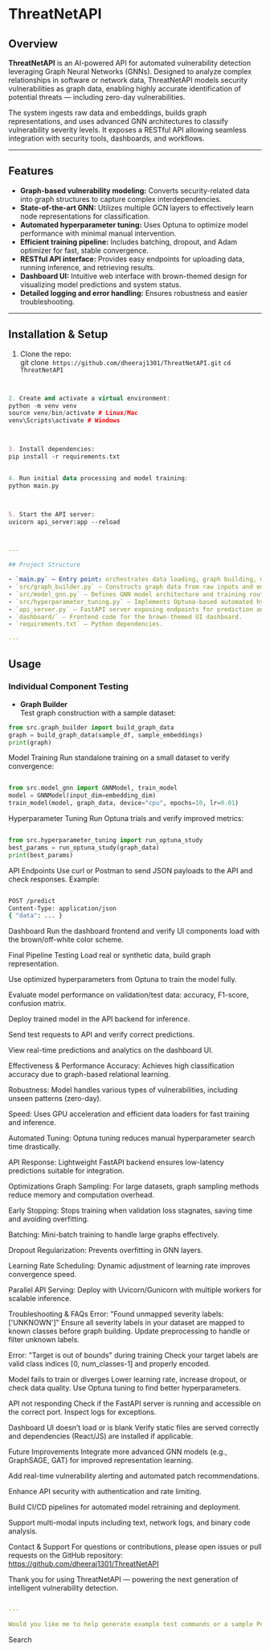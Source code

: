 # ThreatNetAPI

## Overview

**ThreatNetAPI** is an AI-powered API for automated vulnerability detection leveraging Graph Neural Networks (GNNs). Designed to analyze complex relationships in software or network data, ThreatNetAPI models security vulnerabilities as graph data, enabling highly accurate identification of potential threats — including zero-day vulnerabilities.

The system ingests raw data and embeddings, builds graph representations, and uses advanced GNN architectures to classify vulnerability severity levels. It exposes a RESTful API allowing seamless integration with security tools, dashboards, and workflows.

---

## Features

- **Graph-based vulnerability modeling:** Converts security-related data into graph structures to capture complex interdependencies.
- **State-of-the-art GNN:** Utilizes multiple GCN layers to effectively learn node representations for classification.
- **Automated hyperparameter tuning:** Uses Optuna to optimize model performance with minimal manual intervention.
- **Efficient training pipeline:** Includes batching, dropout, and Adam optimizer for fast, stable convergence.
- **RESTful API interface:** Provides easy endpoints for uploading data, running inference, and retrieving results.
- **Dashboard UI:** Intuitive web interface with brown-themed design for visualizing model predictions and system status.
- **Detailed logging and error handling:** Ensures robustness and easier troubleshooting.

---

## Installation & Setup

1. Clone the repo:  
git clone``` https://github.com/dheeraj1301/ThreatNetAPI.git```
```cd ThreatNetAPI```

```cpp


2. Create and activate a virtual environment:  
python -m venv venv
source venv/bin/activate # Linux/Mac
venv\Scripts\activate # Windows
```
```markdown


3. Install dependencies:  
pip install -r requirements.txt
```
```kotlin

4. Run initial data processing and model training:  
python main.py
```

```markdown


5. Start the API server:  
uvicorn api_server:app --reload
```
```yaml


---

## Project Structure

- `main.py` — Entry point: orchestrates data loading, graph building, model training, and hyperparameter tuning.  
- `src/graph_builder.py` — Constructs graph data from raw inputs and embeddings.  
- `src/model_gnn.py` — Defines GNN model architecture and training routines.  
- `src/hyperparameter_tuning.py` — Implements Optuna-based automated hyperparameter optimization.  
- `api_server.py` — FastAPI server exposing endpoints for prediction and monitoring.  
- `dashboard/` — Frontend code for the brown-themed UI dashboard.  
- `requirements.txt` — Python dependencies.  

---
```
## Usage

### Individual Component Testing

- **Graph Builder**  
Test graph construction with a sample dataset:  
```python
from src.graph_builder import build_graph_data  
graph = build_graph_data(sample_df, sample_embeddings)  
print(graph)
```
Model Training
Run standalone training on a small dataset to verify convergence:

```python

from src.model_gnn import GNNModel, train_model  
model = GNNModel(input_dim=embedding_dim)  
train_model(model, graph_data, device="cpu", epochs=10, lr=0.01)
```
Hyperparameter Tuning
Run Optuna trials and verify improved metrics:

```python

from src.hyperparameter_tuning import run_optuna_study  
best_params = run_optuna_study(graph_data)
print(best_params)
```
API Endpoints
Use curl or Postman to send JSON payloads to the API and check responses. Example:

```bash

POST /predict  
Content-Type: application/json  
{ "data": ... }
```
Dashboard
Run the dashboard frontend and verify UI components load with the brown/off-white color scheme.

Final Pipeline Testing
Load real or synthetic data, build graph representation.

Use optimized hyperparameters from Optuna to train the model fully.

Evaluate model performance on validation/test data: accuracy, F1-score, confusion matrix.

Deploy trained model in the API backend for inference.

Send test requests to API and verify correct predictions.

View real-time predictions and analytics on the dashboard UI.

Effectiveness & Performance
Accuracy: Achieves high classification accuracy due to graph-based relational learning.

Robustness: Model handles various types of vulnerabilities, including unseen patterns (zero-day).

Speed: Uses GPU acceleration and efficient data loaders for fast training and inference.

Automated Tuning: Optuna tuning reduces manual hyperparameter search time drastically.

API Response: Lightweight FastAPI backend ensures low-latency predictions suitable for integration.

Optimizations
Graph Sampling: For large datasets, graph sampling methods reduce memory and computation overhead.

Early Stopping: Stops training when validation loss stagnates, saving time and avoiding overfitting.

Batching: Mini-batch training to handle large graphs effectively.

Dropout Regularization: Prevents overfitting in GNN layers.

Learning Rate Scheduling: Dynamic adjustment of learning rate improves convergence speed.

Parallel API Serving: Deploy with Uvicorn/Gunicorn with multiple workers for scalable inference.

Troubleshooting & FAQs
Error: "Found unmapped severity labels: ['UNKNOWN']"
Ensure all severity labels in your dataset are mapped to known classes before graph building.
Update preprocessing to handle or filter unknown labels.

Error: "Target is out of bounds" during training
Check your target labels are valid class indices [0, num_classes-1] and properly encoded.

Model fails to train or diverges
Lower learning rate, increase dropout, or check data quality. Use Optuna tuning to find better hyperparameters.

API not responding
Check if the FastAPI server is running and accessible on the correct port. Inspect logs for exceptions.

Dashboard UI doesn’t load or is blank
Verify static files are served correctly and dependencies (React/JS) are installed if applicable.

Future Improvements
Integrate more advanced GNN models (e.g., GraphSAGE, GAT) for improved representation learning.

Add real-time vulnerability alerting and automated patch recommendations.

Enhance API security with authentication and rate limiting.

Build CI/CD pipelines for automated model retraining and deployment.

Support multi-modal inputs including text, network logs, and binary code analysis.

Contact & Support
For questions or contributions, please open issues or pull requests on the GitHub repository:
https://github.com/dheeraj1301/ThreatNetAPI

Thank you for using ThreatNetAPI — powering the next generation of intelligent vulnerability detection.

```yaml

---

Would you like me to help generate example test commands or a sample Postman collection for the API?

```








Search

